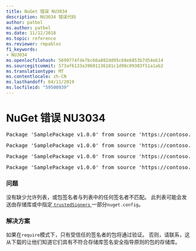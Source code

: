 ```yaml
---
title: NuGet 错误 NU3034
description: NU3034 错误代码
author: patbel
ms.author: patbel
ms.date: 11/12/2018
ms.topic: reference
ms.reviewer: rmpablos
f1_keywords:
- NU3034
ms.openlocfilehash: 5699774fde7bc66a802dd95c68e6853b7d54eb14
ms.sourcegitcommit: 573af6133a39601136181c1d98c09303f51a1ab2
ms.translationtype: MT
ms.contentlocale: zh-CN
ms.lasthandoff: 04/11/2019
ms.locfileid: "59508939"
---
```

# <a name="nuget-error-nu3034"></a>NuGet 错误 NU3034

<pre>Package 'SamplePackage v1.0.0' from source 'https://contoso.com/index.json': signatureValidationMode is set to require, so packages are allowed only if signed by trusted signers; however, no trusted signers were specified.</pre>
<pre>Package 'SamplePackage v1.0.0' from source 'https://contoso.com/index.json': The package signature certificate fingerprint does not match any certificate fingerprint in the allow list.</pre>
<pre>Package 'SamplePackage v1.0.0' from source 'https://contoso.com/index.json': This repository indicated that all its packages are repository signed; however, it listed no signing certificates.</pre>
<pre>Package 'SamplePackage v1.0.0' from source 'https://contoso.com/index.json': This package was not repository signed with a certificate listed by this repository.</pre>

### <a name="issue"></a>问题

没有缺少允许列表，或包签名者与列表中的任何签名者不匹配。 此列表可能会发送由存储库或中指定[ `trustedSigners` ](../nuget-config-file.md#trustedsigners-section)一部分`nuget.config`。

### <a name="solution"></a>解决方案

如果在`require`模式下，只有受信任的签名者的包将通过验证。 否则，请联系，这从下载的让他们知道它们具有不符合存储库签名安全指导原则的包的存储库。
